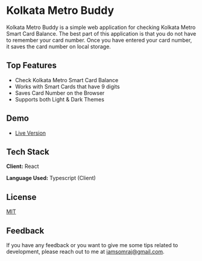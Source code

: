 # Kolkata Metro Buddy

Kolkata Metro Buddy is a simple web application for checking Kolkata Metro Smart Card Balance. The best part of this application is that you do not have to remember your card number. Once you have entered your card number, it saves the card number on local storage.

## Top Features

- Check Kolkata Metro Smart Card Balance
- Works with Smart Cards that have 9 digits
- Saves Card Number on the Browser
- Supports both Light & Dark Themes

## Demo

- [Live Version](https://iamsomraj.github.io/Kolkata-Metro-Buddy/)

## Tech Stack

**Client:** React

**Language Used:** Typescript (Client)

## License

[MIT](https://choosealicense.com/licenses/mit/)

## Feedback

If you have any feedback or you want to give me some tips related to development, please reach out to me at iamsomraj@gmail.com.
